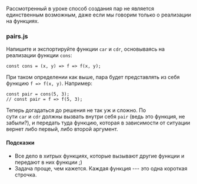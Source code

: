Рассмотренный в уроке способ создания пар не является единственным возможным, даже если мы говорим только о реализации на функциях.

### pairs.js

Напишите и экспортируйте функции `car` и `cdr`, основываясь на реализации функции `cons`:

```
const cons = (x, y) => f => f(x, y);

```

При таком определении как выше, пара будет представлять из себя функцию `f => f(x, y)`. Например:

```
const pair = cons(5, 3);
// const pair = f => f(5, 3);

```

Теперь догадаться до решения не так уж и сложно. По сути `car` и `cdr` должны вызвать внутри себя `pair` (ведь это функция, не забыли?), и передать туда функцию, которая в зависимости от ситуации вернет либо первый, либо второй аргумент.

#### Подсказки

-   Все дело в хитрых функциях, которые вызывают другие функции и передают в них функции ;)
-   Задача проще, чем кажется. Каждая функция --- это одна короткая строчка.